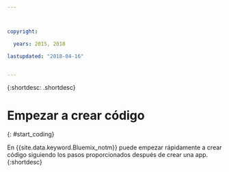 ```yaml
---



copyright:

  years: 2015, 2018

lastupdated: "2018-04-16"


---
```


{:shortdesc: .shortdesc}

# Empezar a crear código
{: #start_coding}

En {{site.data.keyword.Bluemix_notm}} puede
empezar rápidamente a crear código siguiendo los pasos proporcionados después de crear una app.
{:shortdesc}
